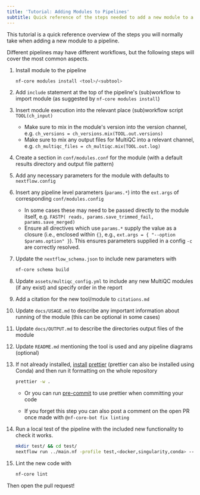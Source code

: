 ```yaml
---
title: 'Tutorial: Adding Modules to Pipelines'
subtitle: Quick reference of the steps needed to add a new module to a pipeline.
---
```


This tutorial is a quick reference overview of the steps you will normally take when adding a new module to a pipeline.

Different pipelines may have different workflows, but the following steps will cover the most common aspects.

1. Install module to the pipeline

   ```bash
   nf-core modules install <tool>/<subtool>
   ```

2. Add `include` statement at the top of the pipeline's (sub)workflow to import module (as suggested by `nf-core modules install`)
3. Insert module execution into the relevant place (sub)workflow script `TOOL(ch_input)`
   - Make sure to mix in the module's version into the version channel, e.g. `ch_versions = ch_versions.mix(TOOL.out.versions)`
   - Make sure to mix any output files for MultiQC into a relevant channel, e.g. `ch_multiqc_files = ch_multiqc.mix(TOOL.out.log)`
4. Create a section in `conf/modules.conf` for the module (with a default results directory and output file pattern)
5. Add any necessary parameters for the module with defaults to `nextflow.config`
6. Insert any pipeline level parameters (`params.*`) into the `ext.args` of corresponding `conf/modules.config`
   - In some cases these may need to be passed directly to the module itself, e.g. `FASTP( reads, params.save_trimmed_fail, params.save_merged)`
   - Ensure all directives which use `params.*` supply the value as a closure (i.e., enclosed within `{}`, e.g., `ext.args = { "--option $params.option" }`).
     This ensures parameters supplied in a config `-c` are correctly resolved.
7. Update the `nextflow_schema.json` to include new parameters with

   ```bash
   nf-core schema build
   ```

8. Update `assets/multiqc_config.yml` to include any new MultiQC modules (if any exist) and specify order in the report
9. Add a citation for the new tool/module to `citations.md`
10. Update `docs/USAGE.md` to describe any important information about running of the module (this can be optional in some cases)
11. Update `docs/OUTPUT.md` to describe the directories output files of the module
12. Update `README.md` mentioning the tool is used and any pipeline diagrams (optional)
13. If not already installed, [install](https://prettier.io) [prettier](https://nf-co.re/events/2022/bytesize-41-prettier) (prettier can also be installed using Conda) and then run it formatting on the whole repository

    ```bash
    prettier -w .
    ```

    - Or you can run [pre-commit](https://nf-co.re/events/2023/bytesize_precommit) to use prettier when committing your code

    - If you forget this step you can also post a comment on the open PR once made with `@nf-core-bot fix linting`

14. Run a local test of the pipeline with the included new functionality to check it works.

    ```bash
    mkdir test/ && cd test/
    nextflow run ../main.nf -profile test,<docker,singularity,conda> --outdir ./results <include new parameters required to activate new functionality if necessary>
    ```

15. Lint the new code with

    ```bash
    nf-core lint
    ```

Then open the pull request!
